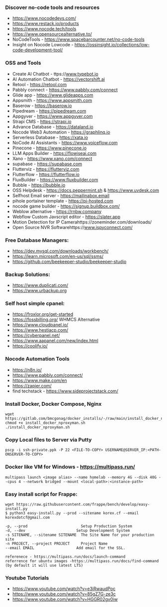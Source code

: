 ### Discover no-code tools and resources
- https://www.nocodedevs.com/
- https://www.restack.io/products
- https://www.nocode.tech/tools
- https://www.opensourcealternative.to/
- NoCodeTools - https://www.spacebarcounter.net/no-code-tools
- Insight on Nocode Lowcode - https://ossinsight.io/collections/low-code-development-tool/

### OSS and Tools
- Create AI Chatbot - ttps://www.typebot.io
- AI Automation Chatbot - https://vectorshift.ai
- Retool - https://retool.com
- Pabbly connect - https://www.pabbly.com/connect
- Glide app - https://www.glideapps.com
- Appsmith - https://www.appsmith.com
- Baserow - https://baserow.io
- Pipedream - https://pipedream.com
- Appgyver - https://www.appgyver.com
- Strapi CMS - https://strapi.io
- Advance Database - https://dataland.io
- Nocode Web3 Automation - https://graphlinq.io
- Serverless Database - https://xata.io
- NoCode AI Assistants - https://www.voiceflow.com
- Pinecone - https://www.pinecone.io
- LLM  Apps Builder - https://flowiseai.com
- Xano - https://www.xano.com/connect
- supabase - https://supabase.com
- Flutterviz - https://flutterviz.com
- Flutterflow - https://flutterflow.io
- FluxBuilder - https://www.fluxbuilder.com
- Bubble - https://bubble.io
- OSS Helpdesk - https://docs.peppermint.sh & https://www.uvdesk.com
- Selfhost Email server - https://mailinabox.email
- pihole portainer template - https://pi-hosted.com
- nocode game builder - https://signup.buildbox.com/
- Weblow alternative - https://rnbw.company
- Webflow Custom Javscript editor - https://slater.app
- Motion Detection for IP Camerahttps://zoneminder.com/downloads/
- Open Source NVR Softwarehttps://www.ispyconnect.com/

### Free Database Managers:
- https://dev.mysql.com/downloads/workbench/
- https://learn.microsoft.com/en-us/sql/ssms/
- https://github.com/beekeeper-studio/beekeeper-studio

### Backup Solutions:
- https://www.duplicati.com/
- https://www.urbackup.org


### Self host simple cpanel:
- https://froxlor.org/get-started 
- https://fossbilling.org/ WHMCS Alternative
- https://www.cloudpanel.io/
- https://www.hestiacp.com/
- https://cyberpanel.net/
- https://www.aapanel.com/new/index.html
- https://coolify.io/

### Nocode Automation Tools
- https://n8n.io/
- https://www.pabbly.com/connect/
- https://www.make.com/en
- https://zapier.com/
- find techstack - https://www.sideprojectstack.com/

### Install Docker, Docker Compose, Nginx
```
wget https://gitlab.com/bmcgonag/docker_installs/-/raw/main/install_docker_nproxyman.sh
chmod +x install_docker_nproxyman.sh
./install_docker_nproxyman.sh
```

### Copy Local files to Server via Putty
```
pscp -i ssh-private.ppk -P 22 <FILE-TO-COPY> USERNAME@SERVER_IP:<PATH-ONSERVER-TO-COPY>
```

### Docker like VM for Windows - https://multipass.run/

`multipass launch <image alias> --name homelab --memory 4G --disk 40G --cpus 4 --network bridged --mount <local-path>:<instance-path>`

### Easy install script for Frappe:
```
wget https://raw.githubusercontent.com/frappe/bench/develop/easy-install.py
$ python3 easy-install.py --prod --sitename korex.cf --email korexdotcf@gmail.com

-p, --prod                        Setup Production System
-d, --dev                       Setup Development System
-s SITENAME, --sitename SITENAME  The Site Name for your production site
-n PROJECT, --project PROJECT     Project Name
--email EMAIL                   Add email for the SSL.

referenece - https://multipass.run/docs/launch-command
referrence for ubuntu images -https://multipass.run/docs/find-command (by default it will use latest LTS)

```

### Youtube Tutorials
- https://www.youtube.com/watch?v=e3iRwaudPoc
- https://www.youtube.com/watch?v=85gZ7G-ze3c
- https://www.youtube.com/watch?v=HGGR02gv0iw
